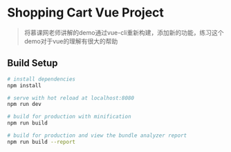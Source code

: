 # Shopping Cart Vue Project

> 将慕课网老师讲解的demo通过vue-cli重新构建，添加新的功能，练习这个demo对于vue的理解有很大的帮助

## Build Setup

``` bash
# install dependencies
npm install

# serve with hot reload at localhost:8080
npm run dev

# build for production with minification
npm run build

# build for production and view the bundle analyzer report
npm run build --report
```
